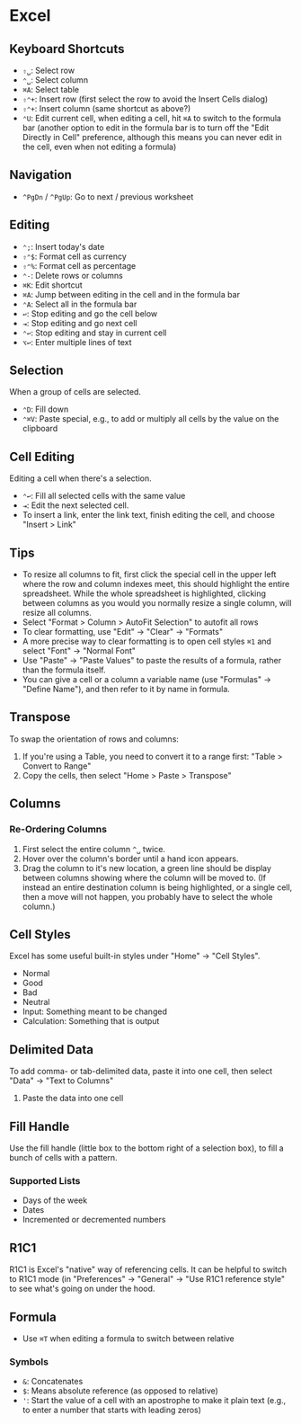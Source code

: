 # Excel

## Keyboard Shortcuts

- `⇧␣`: Select row
- `⌃␣`: Select column
- `⌘A`: Select table
- `⇧⌃+`: Insert row (first select the row to avoid the Insert Cells dialog)
- `⇧⌃+`: Insert column (same shortcut as above?)
- `⌃U`: Edit current cell, when editing a cell, hit `⌘A` to switch to the formula bar (another option to edit in the formula bar is to turn off the "Edit Directly in Cell" preference, although this means you can never edit in the cell, even when not editing a formula)

## Navigation

- `^PgDn` / `^PgUp`: Go to next / previous worksheet

## Editing

- `⌃;`: Insert today's date
- `⇧⌃$`: Format cell as currency
- `⇧⌃%`: Format cell as percentage
- `⌃-`: Delete rows or columns
- `⌘K`: Edit shortcut
- `⌘A`: Jump between editing in the cell and in the formula bar
- `⌃A`: Select all in the formula bar
- `↩`: Stop editing and go the cell below
- `⇥`: Stop editing and go next cell
- `⌃↩`: Stop editing and stay in current cell
- `⌥↩`: Enter multiple lines of text

## Selection

When a group of cells are selected.

- `⌃D`: Fill down
- `⌃⌘V`: Paste special, e.g., to add or multiply all cells by the value on the clipboard

## Cell Editing

Editing a cell when there's a selection.

- `⌃↩`: Fill all selected cells with the same value
- `⇥`: Edit the next selected cell.
- To insert a link, enter the link text, finish editing the cell, and choose "Insert > Link"

## Tips

- To resize all columns to fit, first click the special cell in the upper left where the row and column indexes meet, this should highlight the entire spreadsheet. While the whole spreadsheet is highlighted, clicking between columns as you would you normally resize a single column, will resize all columns.
- Select "Format > Column > AutoFit Selection" to autofit all rows
- To clear formatting, use "Edit" -> "Clear" -> "Formats"
- A more precise way to clear formatting is to open cell styles `⌘1` and select "Font" -> "Normal Font"
- Use "Paste" -> "Paste Values" to paste the results of a formula, rather than the formula itself.
- You can give a cell or a column a variable name (use "Formulas" -> "Define Name"), and then refer to it by name in formula.

## Transpose

To swap the orientation of rows and columns:

1. If you're using a Table, you need to convert it to a range first: "Table > Convert to Range"
2. Copy the cells, then select "Home > Paste > Transpose"

## Columns

### Re-Ordering Columns

1. First select the entire column `^␣` twice.
2. Hover over the column's border until a hand icon appears.
3. Drag the column to it's new location, a green line should be display between columns showing where the column will be moved to. (If instead an entire destination column is being highlighted, or a single cell, then a move will not happen, you probably have to select the whole column.)

## Cell Styles

Excel has some useful built-in styles under "Home" -> "Cell Styles".

- Normal
- Good
- Bad
- Neutral
- Input: Something meant to be changed
- Calculation: Something that is output

## Delimited Data

To add comma- or tab-delimited data, paste it into one cell, then select "Data" -> "Text to Columns"

1. Paste the data into one cell

## Fill Handle

Use the fill handle (little box to the bottom right of a selection box), to fill a bunch of cells with a pattern.

### Supported Lists

- Days of the week
- Dates
- Incremented or decremented numbers

## R1C1

R1C1 is Excel's "native" way of referencing cells. It can be helpful to switch to R1C1 mode (in "Preferences" -> "General" -> "Use R1C1 reference style" to see what's going on under the hood.

## Formula

- Use `⌘T` when editing a formula to switch between relative

### Symbols

- `&`: Concatenates
- `$`: Means absolute reference (as opposed to relative)
- `'`: Start the value of a cell with an apostrophe to make it plain text (e.g., to enter a number that starts with leading zeros)


